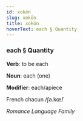 ```yaml
---
id: xokön
slug: xokön
title: xokön
hoverText: each § Quantity
---
```


### each § Quantity

**Verb**: to be each

**Noun**: each (one)

**Modifier**: each/apiece

French chacun /ʃa.kœ̃/

*Romance Language Family*